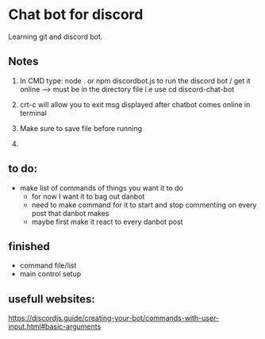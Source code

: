 # Chat bot for discord

Learning git and discord bot.


## Notes
1. In CMD type:
    node .
or 
    npm discordbot.js
to run the discord bot / get it online --> must be in the directory file i.e use cd discord-chat-bot

2. crt-c will allow you to exit msg displayed after chatbot comes online in terminal 

3. Make sure to save file before running

4. 


## to do:
 - make list of commands of things you want it to do
     - for now I want it to bag out danbot
     - need to make command for it to start and stop commenting on every post that danbot makes
     - maybe first make it react to every danbot post
     



## finished
 - command file/list
 - main control setup




 ## usefull websites:
 https://discordjs.guide/creating-your-bot/commands-with-user-input.html#basic-arguments
 